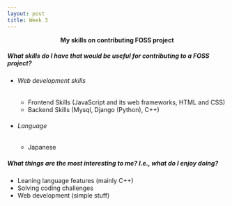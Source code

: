 ```yaml
---
layout: post
title: Week 3
---
```


[//]: # (Title)
<p align="center"><b> My skills on contributing FOSS project</b></p>


[//]: # (Content)
<h5>What skills do I have that would be useful for contributing to a FOSS project?</h5>
<ul>
    <li><h6>Web development skills</b></li>
    <ul>
        <li>Frontend Skills (JavaScript and its web frameworks, HTML and CSS)</li>
        <li>Backend Skills (Mysql, Django (Python), C++)</li>
    </ul>
    <li><h6>Language</h6></li>
    <ul>
        <li> Japanese </li>
    </ul>
</ul>

<h5> What things are the most interesting to me? I.e., what do I enjoy doing? </h5>
<ul>
    <li>Leaning language features (mainly C++)</li>
    <li>Solving coding challenges</li>
    <li>Web development (simple stuff)</li>
</ul>